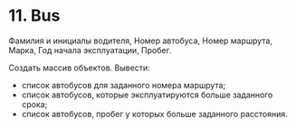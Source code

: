 # 11. Bus

Фамилия и инициалы водителя, Номер автобуса, Номер маршрута,
Марка, Год начала эксплуатации, Пробег.

Создать массив объектов. Вывести:
- список автобусов для заданного номера маршрута;
- список автобусов, которые эксплуатируются больше заданного срока;
- список автобусов, пробег у которых больше заданного расстояния.